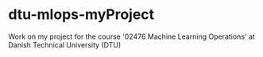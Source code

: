 # dtu-mlops-myProject
Work on my project for the course '02476 Machine Learning Operations' at Danish Technical University (DTU)
